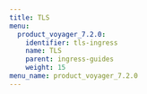 ```yaml
---
title: TLS
menu:
  product_voyager_7.2.0:
    identifier: tls-ingress
    name: TLS
    parent: ingress-guides
    weight: 15
menu_name: product_voyager_7.2.0
---
```


